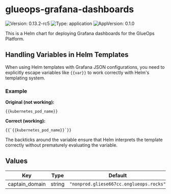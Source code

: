 # glueops-grafana-dashboards

![Version: 0.13.2-rc5](https://img.shields.io/badge/Version-0.13.2--rc5-informational?style=flat-square) ![Type: application](https://img.shields.io/badge/Type-application-informational?style=flat-square) ![AppVersion: 0.1.0](https://img.shields.io/badge/AppVersion-0.1.0-informational?style=flat-square)

This is a Helm chart for deploying Grafana dashboards for the GlueOps Platform.

## Handling Variables in Helm Templates

When using Helm templates with Grafana JSON configurations, you need to explicitly escape variables like `{{var}}` to work correctly with Helm's templating system.

### Example

**Original (not working):**

```
{{kubernetes_pod_name}}
```

**Correct (working):**

```
{{`{{kubernetes_pod_name}}`}}
```

The backticks around the variable ensure that Helm interprets the template correctly without prematurely evaluating the variable.

## Values

| Key | Type | Default | Description |
|-----|------|---------|-------------|
| captain_domain | string | `"nonprod.gliese667cc.onglueops.rocks"` |  |
